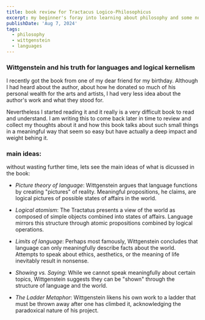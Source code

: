 ```yaml
---
title: book review for Tractacus Logico-Philosophicus
excerpt: my beginner's foray into learning about philosophy and some notes on what I understood.
publishDate: 'Aug 7, 2024'
tags:
  - philosophy
  - wittgenstein
  - languages
---
```


### Wittgenstein and his truth for languages and logical kernelism

I recently got the book from one of my dear friend for my birthday. Although I had heard about the author, about how he donated so much of his personal wealth for the arts and artists, I had very less idea about the author's work and what they stood for.

Nevertheless I started reading it and it really is a very difficult book to read and understand. I am writing this to come back later in time to review and collect my thoughts about it and how this book talks about such small things in a meaningful way that seem so easy but have actually a deep impact and weight behing it.

### main ideas:

without wasting further time, lets see the main ideas of what is dicussed in the book:

- _Picture theory of language_: Wittgenstein argues that language functions by creating "pictures" of reality. Meaningful propositions, he claims, are logical pictures of possible states of affairs in the world.

- _Logical atomism_: The Tractatus presents a view of the world as composed of simple objects combined into states of affairs. Language mirrors this structure through atomic propositions combined by logical operations.

- _Limits of language_: Perhaps most famously, Wittgenstein concludes that language can only meaningfully describe facts about the world. Attempts to speak about ethics, aesthetics, or the meaning of life inevitably result in nonsense.

- _Showing vs. Saying_: While we cannot speak meaningfully about certain topics, Wittgenstein suggests they can be "shown" through the structure of language and the world.

- _The Ladder Metaphor_: Wittgenstein likens his own work to a ladder that must be thrown away after one has climbed it, acknowledging the paradoxical nature of his project.
